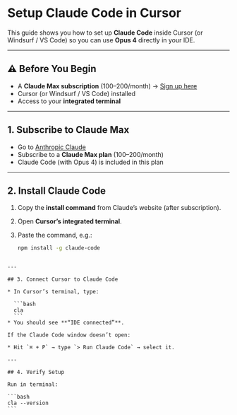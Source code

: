 
# Setup Claude Code in Cursor

This guide shows you how to set up **Claude Code** inside Cursor (or Windsurf / VS Code) so you can use **Opus 4** directly in your IDE.

---

## ⚠️ Before You Begin
- A **Claude Max subscription** ($100–$200/month) → [Sign up here](https://claude.ai)  
- Cursor (or Windsurf / VS Code) installed  
- Access to your **integrated terminal**

---

## 1. Subscribe to Claude Max
- Go to [Anthropic Claude](https://claude.ai)  
- Subscribe to a **Claude Max plan** ($100–$200/month)  
- Claude Code (with Opus 4) is included in this plan  

---

## 2. Install Claude Code
1. Copy the **install command** from Claude’s website (after subscription).  
2. Open **Cursor’s integrated terminal**.  
3. Paste the command, e.g.:

   ```bash
   npm install -g claude-code
````

---

## 3. Connect Cursor to Claude Code

* In Cursor’s terminal, type:

  ```bash
  cla
  ```
* You should see **“IDE connected”**.

If the Claude Code window doesn’t open:

* Hit `⌘ + P` → type `> Run Claude Code` → select it.

---

## 4. Verify Setup

Run in terminal:

```bash
cla --version
```


